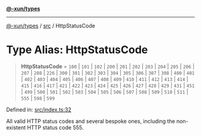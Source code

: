 [**@-xun/types**](../../README.md)

***

[@-xun/types](../../README.md) / [src](../README.md) / HttpStatusCode

# Type Alias: HttpStatusCode

> **HttpStatusCode** = `100` \| `101` \| `102` \| `200` \| `201` \| `202` \| `203` \| `204` \| `205` \| `206` \| `207` \| `208` \| `226` \| `300` \| `301` \| `302` \| `303` \| `304` \| `305` \| `306` \| `307` \| `308` \| `400` \| `401` \| `402` \| `403` \| `404` \| `405` \| `406` \| `407` \| `408` \| `409` \| `410` \| `411` \| `412` \| `413` \| `414` \| `415` \| `416` \| `417` \| `421` \| `422` \| `423` \| `424` \| `425` \| `426` \| `427` \| `428` \| `429` \| `431` \| `451` \| `499` \| `500` \| `501` \| `502` \| `503` \| `504` \| `505` \| `506` \| `507` \| `508` \| `509` \| `510` \| `511` \| `555` \| `598` \| `599`

Defined in: [src/index.ts:32](https://github.com/Xunnamius/typescript-utils/blob/7d2364373072a98e170c9cce68346117a9a089a5/src/index.ts#L32)

All valid HTTP status codes and several bespoke ones, including the
non-existent HTTP status code 555.
